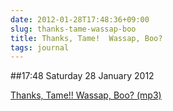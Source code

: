 ```yaml
---
date: 2012-01-28T17:48:36+09:00
slug: thanks-tame-wassap-boo
title: Thanks, Tame!  Wassap, Boo?
tags: journal
---
```


##17:48 Saturday 28 January 2012

[Thanks, Tame!!  Wassap, Boo? (mp3)](http://audioboo.fm/boos/642888-thanks-tame-wassap-boo.mp3?keyed=true&source=embed)
